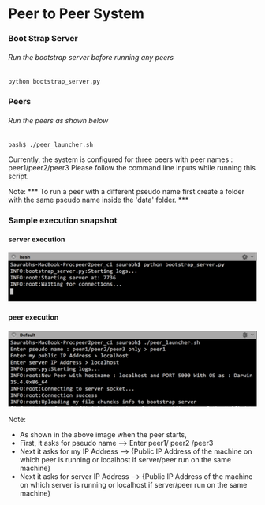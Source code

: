 # Peer to Peer System

### Boot Strap Server

###### Run the bootstrap server before running any peers

```
python bootstrap_server.py
```

### Peers

###### Run the peers as shown below

```
bash$ ./peer_launcher.sh
```

Currently, the system is configured for three peers with peer names : peer1/peer2/peer3
Please follow the command line inputs while running this script.

Note: *** To run a peer with a different pseudo name first create a folder with the same pseudo name inside the 'data' folder. ***


### Sample execution snapshot

#### server execution

![ScreenShot](img/server.png)

#### peer execution

![ScreenShot](img/client.png)


Note:

- As shown in the above image when the peer starts,
- First, it asks for pseudo name     --> Enter peer1/ peer2 /peer3
- Next it asks for my IP Address     --> {Public IP Address of the machine on which peer is running or localhost if server/peer run on the same machine}
- Next it asks for server IP Address --> {Public IP Address of the machine on which server is running or localhost if server/peer run on the same machine}
